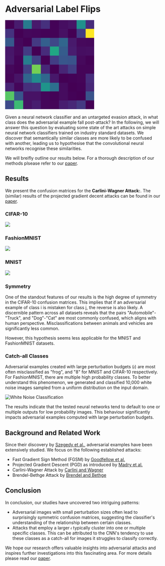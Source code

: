 # Adversarial Label Flips

![](./paper/titlefigure.png)

Given a neural network classifier and an untargeted evasion attack, in
what class does the adversarial example fall post-attack? In the following,
we will answer this question by evaluating some state of the art attacks
on simple neural network classifiers trained on industry standard datasets.
We discover that semantically similar classes are more likely to be confused
with another, leading us to hypothesise that the convolutional neural
networks recognise these similarities.

We will breifly outline our results below. For a thorough description of our methods plsease refer to our [paper](./paper/AdversarialLabelFlips.pdf).

## Results

We present the confusion matrices for the **Carlini-Wagner Attack:**. The (similar) results of the projected gradient decent attacks can be found in our [paper](./paper/AdversarialLabelFlips.pdf).

### CIFAR-10

![](./code/results/CIFAR-10/figures/L2CarliniWagnerAttack.png)


### FashionMNIST

![](./code/results/FashionMNIST/figures/L2CarliniWagnerAttack.png)


### MNIST

![](./code/results/MNIST/figures/L2CarliniWagnerAttack.png)


### Symmetry

One of the standout features of our results is the high degree of symmetry in the CIFAR-10 confusion matrices. This implies that if an adversarial example of class i is mistaken for class j, the reverse is also likely. A discernible pattern across all datasets reveals that the pairs "Automobile"-"Truck", and "Dog"-"Cat" are most commonly confused, which aligns with human perspective. Misclassifications between animals and vehicles are significantly less common.

However, this hypothesis seems less applicable for the MNIST and FashionMNIST datasets.

### Catch-all Classes

Adversarial examples created with large perturbation budgets (`𝜖`) are most often misclassified as "frog", and "8" for MNIST and CIFAR-10 respectively. For FashionMNIST, there are multiple high probability classes. To better understand this phenomenon, we generated and classified 10,000 white noise images sampled from a uniform distribution on the input domain.

![White Noise Classification](./code/results/barplot.png)

The results indicate that the tested neural networks tend to default to one or multiple outputs for low probability images. This behaviour significantly impacts adversarial examples computed with large perturbation budgets.

## Background and Related Work

Since their discovery by [Szegedy et al.](https://arxiv.org/abs/1312.6199), adversarial examples have been extensively studied. We focus on the following established attacks:

- Fast Gradient Sign Method (FGSM) by [Goodfellow et al.](https://arxiv.org/abs/1412.6572)
- Projected Gradient Descent (PGD) as introduced by [Madry et al.](https://arxiv.org/abs/1706.06083)
- Carlini-Wagner Attack by [Carlini and Wagner](https://arxiv.org/abs/1608.04644)
- Brendel-Bethge Attack by [Brendel and Bethge](https://arxiv.org/abs/1910.09338)


## Conclusion

In conclusion, our studies have uncovered two intriguing patterns:

- Adversarial images with small perturbation sizes often lead to surprisingly symmetric confusion matrices, suggesting the classifier's understanding of the relationship between certain classes.
- Attacks that employ a larger `𝜖` typically cluster into one or multiple specific classes. This can be attributed to the CNN's tendency to use these classes as a catch-all for images it struggles to classify correctly.

We hope our research offers valuable insights into adversarial attacks and inspires further investigations into this fascinating area. For more details please read our [paper](./paper/AdversarialLabelFlips.pdf).
